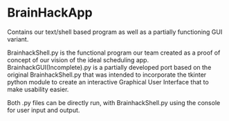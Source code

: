 # BrainHackApp
Contains our text/shell based program as well as a partially functioning GUI variant.

BrainhackShell.py is the functional program our team created as a proof of concept of our vision of the ideal scheduling app.
BrainhackGUI(Incomplete).py is a partially developed port based on the original BrainhackShell.py that was intended to incorporate the tkinter python module to create an 
interactive Graphical User Interface that to make usability easier.

Both .py files can be directly run, with BrainhackShell.py using the console for user input and output.
